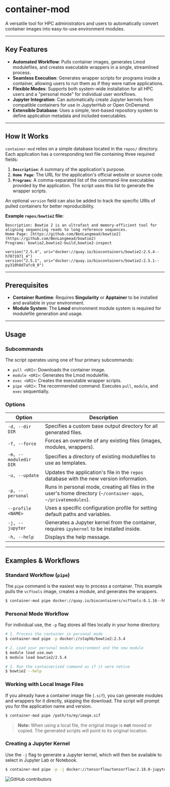 # container-mod

A versatile tool for HPC administrators and users to automatically convert container images into easy-to-use environment modules.

---

## Key Features

- **Automated Workflow**: Pulls container images, generates Lmod modulefiles, and creates executable wrappers in a single, streamlined process.
- **Seamless Execution**: Generates wrapper scripts for programs inside a container, allowing users to run them as if they were native applications.
- **Flexible Modes**: Supports both system-wide installation for all HPC users and a "personal mode" for individual user workflows.
- **Jupyter Integration**: Can automatically create Jupyter kernels from compatible containers for use in JupyterHub or Open OnDemand.
- **Extensible Database**: Uses a simple, text-based repository system to define application metadata and included executables.

---

## How It Works

`container-mod` relies on a simple database located in the `repos/` directory. Each application has a corresponding text file containing three required fields:

1.  **`Description`**: A summary of the application's purpose.
2.  **`Home Page`**: The URL for the application's official website or source code.
3.  **`Programs`**: A comma-separated list of the command-line executables provided by the application. The script uses this list to generate the wrapper scripts.

An optional `version` field can also be added to track the specific URIs of pulled containers for better reproducibility.

**Example `repos/bowtie2` file:**

```
Description: Bowtie 2 is an ultrafast and memory-efficient tool for aligning sequencing reads to long reference sequences.
Home Page: [https://github.com/BenLangmead/bowtie2](https://github.com/BenLangmead/bowtie2)
Programs: bowtie2,bowtie2-build,bowtie2-inspect

version("2.5.4", uri="docker://quay.io/biocontainers/bowtie2:2.5.4--h7071971_4")
version("2.5.1", uri="docker://quay.io/biocontainers/bowtie2:2.5.1--py310h8d7afc0_0")
```

---

## Prerequisites

- **Container Runtime**: Requires **Singularity** or **Apptainer** to be installed and available in your environment.
- **Module System**: The **Lmod** environment module system is required for modulefile generation and usage.

---

## Usage

### Subcommands

The script operates using one of four primary subcommands:

- `pull <URI>`: Downloads the container image.
- `module <URI>`: Generates the Lmod modulefile.
- `exec <URI>`: Creates the executable wrapper scripts.
- `pipe <URI>`: The recommended command. Executes `pull`, `module`, and `exec` sequentially.

### Options

| Option                | Description                                                                                                      |
| --------------------- | ---------------------------------------------------------------------------------------------------------------- |
| `-d, --dir DIR`       | Specifies a custom base output directory for all generated files.                                                |
| `-f, --force`         | Forces an overwrite of any existing files (images, modules, wrappers).                                           |
| `-m, --moduledir DIR` | Specifies a directory of existing modulefiles to use as templates.                                               |
| `-u, --update`        | Updates the application's file in the `repos` database with the new version information.                         |
| `-p, --personal`      | Runs in personal mode, creating all files in the user's home directory (`~/container-apps`, `~/privatemodules`). |
| `--profile <NAME>`    | Uses a specific configuration profile for setting default paths and variables.                                   |
| `-j, --jupyter`       | Generates a Jupyter kernel from the container, requires `ipykernel` to be installed inside.                      |
| `-h, --help`          | Displays the help message.                                                                                       |

---

## Examples & Workflows

### Standard Workflow (`pipe`)

The `pipe` command is the easiest way to process a container. This example pulls the `vcftools` image, creates a module, and generates the wrappers.

```bash
$ container-mod pipe docker://quay.io/biocontainers/vcftools:0.1.16--h9a82719_5
```

### Personal Mode Workflow

For individual use, the `-p` flag stores all files locally in your home directory.

```bash
# 1. Process the container in personal mode
$ container-mod pipe -p docker://staphb/bowtie2:2.5.4

# 2. Load your personal module environment and the new module
$ module load use.own
$ module load bowtie2/2.5.4

# 3. Run the containerized command as if it were native
$ bowtie2 --help
```

### Working with Local Image Files

If you already have a container image file (`.sif`), you can generate modules and wrappers for it directly, skipping the download. The script will prompt you for the application name and version.

```bash
$ container-mod pipe /path/to/my/image.sif
```

> **Note:** When using a local file, the original image is **not** moved or copied. The generated scripts will point to its original location.

### Creating a Jupyter Kernel

Use the `-j` flag to generate a Jupyter kernel, which will then be available to select in Jupyter Lab or Notebook.

```bash
$ container-mod pipe -p -j docker://tensorflow/tensorflow:2.18.0-jupyter
```
![GitHub contributors](https://img.shields.io/github/contributors/TuftsRT/container-mod.svg)
